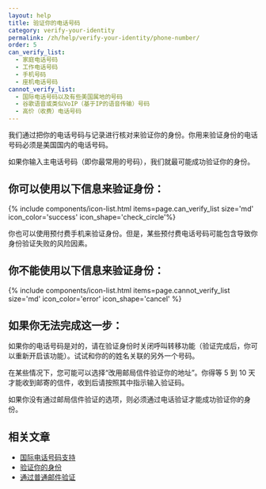 ```yaml
---
layout: help
title: 验证你的电话号码
category: verify-your-identity
permalink: /zh/help/verify-your-identity/phone-number/
order: 5
can_verify_list:
  - 家庭电话号码
  - 工作电话号码
  - 手机号码
  - 座机电话号码
cannot_verify_list:
  - 国际电话号码以及有些美国属地的号码
  - 谷歌语音或类似VoIP（基于IP的语音传输）号码
  - 高价（收费）电话号码
---
```

我们通过把你的电话号码与记录进行核对来验证你的身份。你用来验证身份的电话号码必须是美国国内的电话号码。

如果你输入主电话号码（即你最常用的号码），我们就最可能成功验证你的身份。

## 你可以使用以下信息来验证身份：

{% include components/icon-list.html items=page.can_verify_list size='md' icon_color='success' icon_shape='check_circle'%}

你也可以使用预付费手机来验证身份。但是，某些预付费电话号码可能包含导致你身份验证失败的风险因素。

## 你不能使用以下信息来验证身份：

{% include components/icon-list.html items=page.cannot_verify_list size='md' icon_color='error' icon_shape='cancel' %}

## 如果你无法完成这一步：

如果你的电话号码是对的，请在验证身份时关闭呼叫转移功能（验证完成后，你可以重新开启该功能）。试试和你的的姓名关联的另外一个号码。

在某些情况下，您可能可以选择“改用邮局信件验证你的地址”。你得等 5 到 10 天才能收到邮寄的信件，收到后请按照其中指示输入验证码。

如果你没有通过邮局信件验证的选项，则必须通过电话验证才能成功验证你的身份。

## 相关文章

* [国际电话号码支持](/zh/help/verify-your-identity/phone-number/)
* [验证你的身份](/zh/help/verify-your-identity/how-to-verify-your-identity/)
* [通过普通邮件验证](/zh/help/verify-your-identity/verify-your-address-by-mail/)
